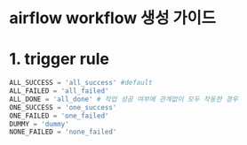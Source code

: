 # airflow workflow 생성 가이드



# 1. trigger rule
``` python
ALL_SUCCESS = 'all_success' #default
ALL_FAILED = 'all_failed'
ALL_DONE = 'all_done' # 작업 성공 여부에 관계없이 모두 작동한 경우
ONE_SUCCESS = 'one_success'
ONE_FAILED = 'one_failed'
DUMMY = 'dummy'
NONE_FAILED = 'none_failed'

```

